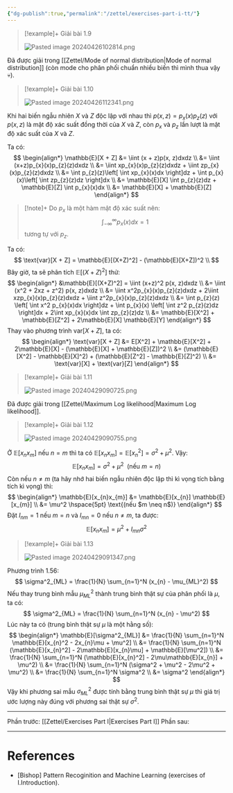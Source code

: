 ```yaml
---
{"dg-publish":true,"permalink":"/zettel/exercises-part-i-tt/"}
---
```



>[!example]+ Giải bài 1.9
>
>![Pasted image 20240426102814.png](/img/user/Attachment/Pasted%20image%2020240426102814.png)

Đã được giải trong [[Zettel/Mode of normal distribution\|Mode of normal distribution]] (còn mode cho phân phối chuẩn nhiều biến thì mình thua vậy 💀).

>[!example]+ Giải bài 1.10
>
>![Pasted image 20240426112341.png](/img/user/Attachment/Pasted%20image%2020240426112341.png)

Khi hai biến ngẫu nhiên $X$ và $Z$ độc lập với nhau thì $p(x, z) = p_{x}(x)p_{z}(z)$ với $p(x, z)$ là mật độ xác suất đồng thời của $X$ và $Z$, còn $p_{x}$ và $p_{z}$ lần lượt là mật độ xác suất của $X$ và $Z$.

Ta có:
$$
\begin{align*}
\mathbb{E}[X + Z] &= \iint (x + z)p(x, z)dxdz \\
&= \iint (x+z)p_{x}(x)p_{z}(z)dxdz \\
&= \iint xp_{x}(x)p_{z}(z)dxdz + \iint zp_{x}(x)p_{z}(z)dxdz \\
&= \int p_{z}(z)\left[ \int xp_{x}(x)dx \right]dz + \int p_{x}(x)\left[ \int zp_{z}(z)dz \right]dx \\
&= \mathbb{E}[X] \int p_{z}(z)dz + \mathbb{E}[Z] \int p_{x}(x)dx \\
&= \mathbb{E}[X] + \mathbb{E}[Z]
\end{align*}
$$
>[!note]+
>Do $p_{x}$ là một hàm mật độ xác suất nên:
>$$
>\int_{-\infty}^{\infty} p_{x}(x) dx = 1
>$$
>tương tự với $p_{z}$.

Ta có:
$$
\text{var}[X + Z] = \mathbb{E}[(X+Z)^2] - (\mathbb{E}[X+Z])^2 \\
$$
Bây giờ, ta sẽ phân tích $\mathbb{E}[(X +Z)^2]$ thử:
$$
\begin{align*}
&\mathbb{E}[(X+Z)^2] = \iint (x+z)^2 p(x, z)dxdz \\
&= \iint (x^2 + 2xz + z^2) p(x, z)dxdz \\
&= \iint x^2p_{x}(x)p_{z}(z)dxdz + 2\iint xzp_{x}(x)p_{z}(z)dxdz + \iint z^2p_{x}(x)p_{z}(z)dxdz \\
&= \int p_{z}(z) \left[ \int x^2 p_{x}(x)dx \right]dz + \int p_{x}(x) \left[ \int z^2 p_{z}(z)dz \right]dx + 2\int xp_{x}(x)dx \int zp_{z}(z)dz \\
&= \mathbb{E}[X^2] + \mathbb{E}[Z^2] + 2\mathbb{E}[X] \mathbb{E}[Y]
\end{align*}
$$
Thay vào phương trình $\text{var}[X + Z]$, ta có:
$$
\begin{align*}
\text{var}[X + Z] &= E[X^2] + \mathbb{E}[X^2] + 2\mathbb{E}[X] - (\mathbb{E}[X] + \mathbb{E}[Z])^2 \\
&= (\mathbb{E}[X^2] - \mathbb{E}[X]^2) + (\mathbb{E}[Z^2] - \mathbb{E}[Z]^2) \\
&= \text{var}[X] + \text{var}[Z]
\end{align*}
$$

>[!example]+ Giải bài 1.11
>
>![Pasted image 20240429090725.png](/img/user/Attachment/Pasted%20image%2020240429090725.png)

Đã được giải trong [[Zettel/Maximum Log likelihood\|Maximum Log likelihood]].

>[!example]+ Giải bài 1.12
>
>![Pasted image 20240429090755.png](/img/user/Attachment/Pasted%20image%2020240429090755.png)

Ở $\mathbb{E}[x_{n}x_{m}]$ nếu $n = m$ thì ta có $\mathbb{E}[x_{n}x_{m}] = \mathbb{E}[x_{n}^2] = \sigma^2 + \mu^2$. Vậy:
$$
\mathbb{E}[x_{n}x_{m}] = \sigma^2 + \mu^2 \hspace{5pt} \text{(nếu $m = n$)}
$$
Còn nếu $n \neq m$ (ta hãy nhớ hai biến ngẫu nhiên độc lập thì kì vọng tích bằng tích kì vọng) thì:
$$
\begin{align*}
\mathbb{E}[x_{n}x_{m}] &= \mathbb{E}[x_{n}] \mathbb{E}[x_{m}] \\
&= \mu^2 \hspace{5pt} \text{(nếu $m \neq n$)}
\end{align*}
$$
Đặt $I_{nm} = 1$ nếu $m = n$ và $I_{mn} = 0$ nếu $n \neq m$, ta được:
$$
\mathbb{E}[x_{n}x_{m}] = \mu^2 + I_{mn}\sigma^2
$$

>[!example]+ Giải bài 1.13
>
>![Pasted image 20240429091347.png](/img/user/Attachment/Pasted%20image%2020240429091347.png)

Phương trình 1.56:
$$
\sigma^2_{ML} = \frac{1}{N} \sum_{n=1}^N (x_{n} - \mu_{ML}^2) 
$$
Nếu thay trung bình mẫu $\mu_{ML}^2$ thành trung bình thật sự của phân phối là $\mu$, ta có:
$$
\sigma^2_{ML} = \frac{1}{N} \sum_{n=1}^N (x_{n} - \mu^2) 
$$
Lúc này ta có (trung bình thật sự $\mu$ là một hằng số):
$$
\begin{align*}
\mathbb{E}[\sigma^2_{ML}] &= \frac{1}{N} \sum_{n=1}^N \mathbb{E}[x_{n}^2 - 2x_{n}\mu + \mu^2] \\ 
&= \frac{1}{N} \sum_{n=1}^N (\mathbb{E}[x_{n}^2] - 2\mathbb{E}[x_{n}\mu] + \mathbb{E}[\mu^2]) \\
&= \frac{1}{N} \sum_{n=1}^N (\mathbb{E}[x_{n}^2] - 2\mu\mathbb{E}[x_{n}] + \mu^2) \\
&= \frac{1}{N} \sum_{n=1}^N (\sigma^2 + \mu^2 - 2\mu^2 + \mu^2) \\
&= \frac{1}{N} \sum_{n=1}^N \sigma^2 \\
&= \sigma^2
\end{align*}
$$
Vậy khi phương sai mẫu $\sigma^2_{ML}$ được tính bằng trung bình thật sự $\mu$ thì giá trị ước lượng này đúng với phương sai thật sự $\sigma^2$.

---

Phần trước: [[Zettel/Exercises Part I\|Exercises Part I]]
Phần sau:

---
# References

- [Bishop] Pattern Recoginition and Machine Learning (exercises of I.Introduction).